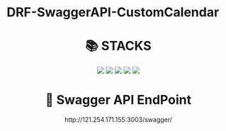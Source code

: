 # DRF-SwaggerAPI-CustomCalendar

<div align=center><h1>📚 STACKS</h1></div>

<div align=center> 
  <img src="https://img.shields.io/badge/Django-092E20?style=for-the-badge&logo=Django&logoColor=white"> 
  <img src="https://img.shields.io/badge/MySql-4479A1?style=for-the-badge&logo=MySql%2B%2B&logoColor=white">
  <img src="https://img.shields.io/badge/Linux-FCC624?style=for-the-badge&logo=Linux&logoColor=white"> 
  <img src="https://img.shields.io/badge/Python-3776AB?style=for-the-badge&logo=Python&logoColor=white">
  <img src="https://img.shields.io/badge/Swagger-85EA2D?style=for-the-badge&logo=Swagger&logoColor=white">
  <br>
</div>

<div align=center><h1>🌴 Swagger API EndPoint</h1></div>

<div align=center> 
http://121.254.171.155:3003/swagger/
  <br>
</div>
